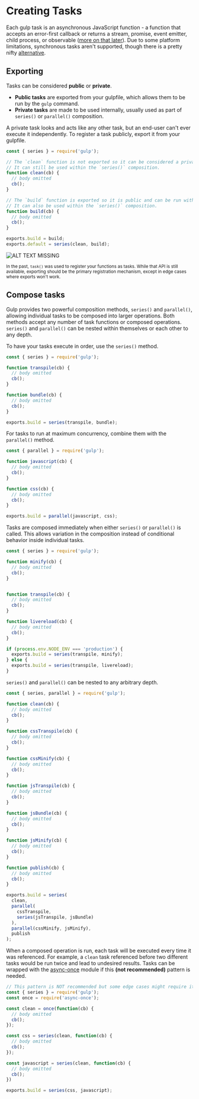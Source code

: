 <!-- front-matter
id: creating-tasks
title: Creating Tasks
hide_title: true
sidebar_label: Creating Tasks
-->

# Creating Tasks

Each gulp task is an asynchronous JavaScript function - a function that accepts an error-first callback or returns a stream, promise, event emitter, child process, or observable ([more on that later][async-completion-docs]). Due to some platform limitations, synchronous tasks aren't supported, though there is a pretty nifty [alternative][using-async-await-docs].

## Exporting

Tasks can be considered **public** or **private**.

* **Public tasks** are exported from your gulpfile, which allows them to be run by the `gulp` command.
* **Private tasks** are made to be used internally, usually used as part of `series()` or `parallel()` composition.

A private task looks and acts like any other task, but an end-user can't ever execute it independently. To register a task publicly, export it from your gulpfile.

```js
const { series } = require('gulp');

// The `clean` function is not exported so it can be considered a private task.
// It can still be used within the `series()` composition.
function clean(cb) {
  // body omitted
  cb();
}

// The `build` function is exported so it is public and can be run with the `gulp` command.
// It can also be used within the `series()` composition.
function build(cb) {
  // body omitted
  cb();
}

exports.build = build;
exports.default = series(clean, build);
```

![ALT TEXT MISSING][img-gulp-tasks-command]

<small>In the past, `task()` was used to register your functions as tasks. While that API is still available, exporting should be the primary registration mechanism, except in edge cases where exports won't work.</small>

## Compose tasks

Gulp provides two powerful composition methods, `series()` and `parallel()`, allowing individual tasks to be composed into larger operations. Both methods accept any number of task functions or composed operations.  `series()` and `parallel()` can be nested within themselves or each other to any depth.

To have your tasks execute in order, use the `series()` method.
```js
const { series } = require('gulp');

function transpile(cb) {
  // body omitted
  cb();
}

function bundle(cb) {
  // body omitted
  cb();
}

exports.build = series(transpile, bundle);
```

For tasks to run at maximum concurrency, combine them with the `parallel()` method.
```js
const { parallel } = require('gulp');

function javascript(cb) {
  // body omitted
  cb();
}

function css(cb) {
  // body omitted
  cb();
}

exports.build = parallel(javascript, css);
```

Tasks are composed immediately when either `series()` or `parallel()` is called.  This allows variation in the composition instead of conditional behavior inside individual tasks.

```js
const { series } = require('gulp');

function minify(cb) {
  // body omitted
  cb();
}


function transpile(cb) {
  // body omitted
  cb();
}

function livereload(cb) {
  // body omitted
  cb();
}

if (process.env.NODE_ENV === 'production') {
  exports.build = series(transpile, minify);
} else {
  exports.build = series(transpile, livereload);
}
```

`series()` and `parallel()` can be nested to any arbitrary depth.

```js
const { series, parallel } = require('gulp');

function clean(cb) {
  // body omitted
  cb();
}

function cssTranspile(cb) {
  // body omitted
  cb();
}

function cssMinify(cb) {
  // body omitted
  cb();
}

function jsTranspile(cb) {
  // body omitted
  cb();
}

function jsBundle(cb) {
  // body omitted
  cb();
}

function jsMinify(cb) {
  // body omitted
  cb();
}

function publish(cb) {
  // body omitted
  cb();
}

exports.build = series(
  clean,
  parallel(
    cssTranspile,
    series(jsTranspile, jsBundle)
  ),
  parallel(cssMinify, jsMinify),
  publish
);
```

When a composed operation is run, each task will be executed every time it was referenced.  For example, a `clean` task referenced before two different tasks would be run twice and lead to undesired results.  Tasks can be wrapped with the [async-once][async-once] module if this **(not recommended)** pattern is needed.

```js
// This pattern is NOT recommended but some edge cases might require it.
const { series } = require('gulp');
const once = require('async-once');

const clean = once(function(cb) {
  // body omitted
  cb();
});

const css = series(clean, function(cb) {
  // body omitted
  cb();
});

const javascript = series(clean, function(cb) {
  // body omitted
  cb();
})

exports.build = series(css, javascript);
```

[async-completion-docs]: 4-async-completion.md
[using-async-await-docs]: 4-async-completion.md#using-asyncawait
[img-gulp-tasks-command]: https://gulpjs.com/img/docs-gulp-tasks-command.png
[async-once]: https://github.com/gulpjs/async-once
